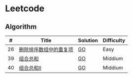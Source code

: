 # Leetcode

## Algorithm

|#|Title|Solution|Difficulty|
|---|----|---|---|
|26|[删除排序数组中的重复项](https://leetcode-cn.com/problems/remove-duplicates-from-sorted-array/)|[GO](./algorithm/lc26_remove_duplicates_from_sorted_array/solution.go) |Easy|
|39|[组合总和](https://leetcode-cn.com/problems/combination-sum/)|[GO](./algorithm/lc39_combination_sum/solution.go) |Middium|
|40|[组合总和II](https://leetcode-cn.com/problems/combination-sum-ii/submissions/)|[GO](./algorithm/lc40_combination_sum_ii/solution.go) |Middium|
